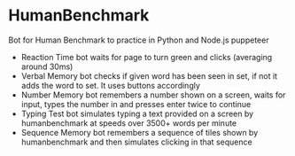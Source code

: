 # HumanBenchmark
Bot for Human Benchmark to practice in Python and Node.js puppeteer


* Reaction Time bot waits for page to turn green and clicks (averaging around 30ms)
* Verbal Memory bot checks if given word has been seen in set, if not it adds the word to set. It uses buttons accordingly
* Number Memory bot remembers a number shown on a screen, waits for input, types the number in and presses enter twice to continue
* Typing Test bot simulates typing a text provided on a screen by humanbenchmark at speeds over 3500+ words per minute
* Sequence Memory bot remembers a sequence of tiles shown by humanbenchmark and then simulates clicking in that sequence

